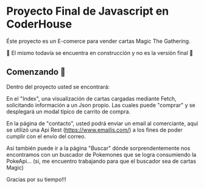 # Proyecto Final de Javascript en CoderHouse

Éste proyecto es un E-comerce para vender cartas Magic The Gathering.

:construction: El mismo todavía se encuentra en construcción y no es la versión final :construction:

## Comenzando 🚀

Dentro del proyecto usted se encontrará:

En el "Index", una visualización de cartas cargadas mediante Fetch, solicitando información a un Json propio.
Las cuales puede "comprar" y se desplegará un modal típico de carrito de compra.

En la página de "contacto", usted podrá enviar un email al comerciante, aquí se utilizó una Api Rest (https://www.emailjs.com/) a los fines de poder cumplir con el envío del correo.

Así también puede ir a la página "Buscar" dónde sorprendentemente nos encontramos con un buscador de Pokemones que se logra consumiendo la PokeApi... (si, me encuentro trabajando para que el buscador sea de cartas Magic)

Gracias por su tiempo!!!
